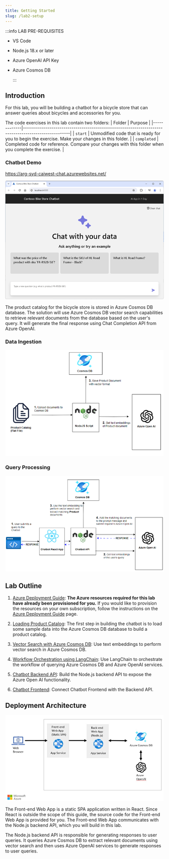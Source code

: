 ```yaml
---
title: Getting Started
slug: /lab2-setup
---
```


:::info LAB PRE-REQUISITES

- VS Code
- Node.js 18.x or later
- Azure OpenAI API Key
- Azure Cosmos DB

  :::

## Introduction

For this lab, you will be building a chatbot for a bicycle store that can answer queries about bicycles and accessories for you.

The code exercises in this lab contain two folders:
| Folder      | Purpose                                                                                             |
|-------------|-----------------------------------------------------------------------------------------------------|
| `start`     | Unmodified code that is ready for you to begin the exercise. Make your changes in this folder.      |
| `completed` | Completed code for reference. Compare your changes with this folder when you complete the exercise. |


### Chatbot Demo

https://arg-syd-caiwest-chat.azurewebsites.net/

![alt text](images/chatbot-image.png)


The product catalog for the bicycle store is stored in Azure Cosmos DB database. The solution will use Azure Cosmos DB vector search capabilities to retrieve relevant documents from the database based on the user's query. It will generate the final response using Chat Completion API from Azure OpenAI.

### Data Ingestion

![RAG](images/rag_design_data_ingestion.png)

### Query Processing

![RAG](images/rag_design.png)

## Lab Outline

1. [Azure Deployment Guide](/02-Part-2-Building-Chatbot/1-Azure-Deployment.md): **The Azure resources required for this lab have already been provisioned for you.** If you would like to provision the resources on your own subscription, follow the instructions on the [Azure Deployment Guide](/02-Part-2-Building-Chatbot/1-Azure-Deployment.md) page.

2. [Loading Product Catalog](/02-Part-2-Building-Chatbot/2-Load-Product-Catalog.md): The first step in building the chatbot is to load some sample data into the Azure Cosmos DB database to build a product catalog.

3. [Vector Search with Azure Cosmos DB](/02-Part-2-Building-Chatbot/3-Vector-Search.md): Use text embeddings to perform vector search in Azure Cosmos DB.

4. [Workflow Orchestration using LangChain](/02-Part-2-Building-Chatbot/4-Using-Langchain.md): Use LangChain to orchestrate the workflow of querying Azure Cosmos DB and Azure OpenAI services.

5. [Chatbot Backend API](/02-Part-2-Building-Chatbot/5-Chatbot-Backend.md): Build the Node.js backend API to expose the Azure Open AI functionality.

6. [Chatbot Frontend](/02-Part-2-Building-Chatbot/6-Chatbot-Frontend.md): Connect Chatbot Frontend with the Backend API.

## Deployment Architecture

![Solution Architecture Diagram](images/architecture.jpg)

The Front-end Web App is a static SPA application written in React. Since React is outside the scope of this guide, the source code for the Front-end Web App is provided for you. The Front-end Web App communicates with the Node.js backend API, which you will build in this lab.

The Node.js backend API is responsible for generating responses to user queries. It queries Azure Cosmos DB to extract relevant documents using vector search and then uses Azure OpenAI services to generate responses to user queries.
